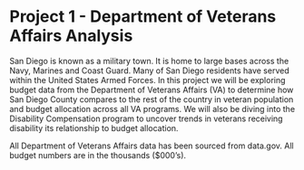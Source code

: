 # Project 1 - Department of Veterans Affairs Analysis
San Diego is known as a military town. It is home to large bases across the Navy, Marines and Coast Guard. Many of San Diego residents have served within the United States Armed Forces. In this project we will be exploring budget data from the Department of Veterans Affairs (VA) to determine how San Diego County compares to the rest of the country in veteran population and budget allocation across all VA programs. We will also be diving into the Disability Compensation program to uncover trends in veterans receiving disability its relationship to budget allocation.

All Department of Veterans Affairs data has been sourced from data.gov. All budget numbers are in the thousands ($000’s).

